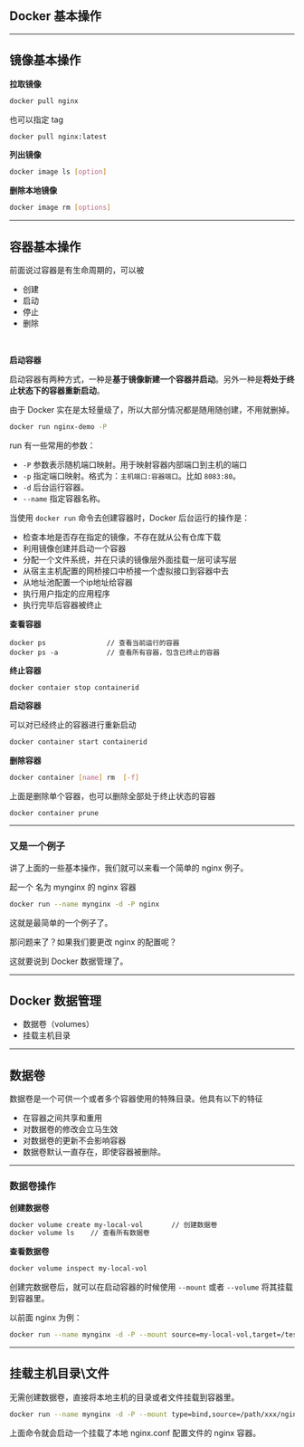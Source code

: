 <!-- sectionTitle: Docker 基本操作 -->

## Docker 基本操作

---
## 镜像基本操作

**拉取镜像**

```bash
docker pull nginx
```

也可以指定 tag

```bash
docker pull nginx:latest
```

**列出镜像**

```bash
docker image ls [option]
```

**删除本地镜像**

```bash
docker image rm [options] 
```

---
## 容器基本操作

前面说过容器是有生命周期的，可以被
- 创建
- 启动
- 停止
- 删除

<br />

**启动容器**

启动容器有两种方式，一种是**基于镜像新建一个容器并启动**。另外一种是**将处于终止状态下的容器重新启动**。

由于 Docker 实在是太轻量级了，所以大部分情况都是随用随创建，不用就删掉。

```bash
docker run nginx-demo -P
```

run 有一些常用的参数：

* `-P` 参数表示随机端口映射。用于映射容器内部端口到主机的端口
* `-p` 指定端口映射。格式为：`主机端口:容器端口`。比如 `8083:80`。
* `-d` 后台运行容器。
* `--name` 指定容器名称。

当使用 `docker run` 命令去创建容器时，Docker 后台运行的操作是：

* 检查本地是否存在指定的镜像，不存在就从公有仓库下载
* 利用镜像创建并启动一个容器
* 分配一个文件系统，并在只读的镜像层外面挂载一层可读写层
* 从宿主主机配置的网桥接口中桥接一个虚拟接口到容器中去
* 从地址池配置一个ip地址给容器
* 执行用户指定的应用程序
* 执行完毕后容器被终止



**查看容器**

```shell
docker ps 				// 查看当前运行的容器
docker ps -a			// 查看所有容器，包含已终止的容器
```



**终止容器**

```shell
docker contaier stop containerid
```


**启动容器**

可以对已经终止的容器进行重新启动

```bash
docker container start containerid
```



**删除容器**

```bash
docker container [name] rm  [-f]
```

上面是删除单个容器，也可以删除全部处于终止状态的容器

```bash
docker container prune
```

---

### 又是一个例子
讲了上面的一些基本操作，我们就可以来看一个简单的 nginx 例子。

起一个 名为 mynginx 的 nginx 容器

```bash
docker run --name mynginx -d -P nginx
```

这就是最简单的一个例子了。

那问题来了？如果我们要更改 nginx 的配置呢？

这就要说到 Docker 数据管理了。


---
## Docker 数据管理

* 数据卷（volumes）
* 挂载主机目录

---

## 数据卷

数据卷是一个可供一个或者多个容器使用的特殊目录。他具有以下的特征

* 在容器之间共享和重用
* 对数据卷的修改会立马生效
* 对数据卷的更新不会影响容器
* 数据卷默认一直存在，即使容器被删除。


---

### 数据卷操作

**创建数据卷**
```bash
docker volume create my-local-vol		// 创建数据卷
docker volume ls	// 查看所有数据卷
```



**查看数据卷**

```bash
docker volume inspect my-local-vol
```

创建完数据卷后，就可以在启动容器的时候使用 `--mount` 或者 `--volume` 将其挂载到容器里。

以前面 nginx 为例：

```bash
docker run --name mynginx -d -P --mount source=my-local-vol,target=/test nginx 
```


---
## 挂载主机目录\文件

无需创建数据卷，直接将本地主机的目录或者文件挂载到容器里。

```bash
docker run --name mynginx -d -P --mount type=bind,source=/path/xxx/nginx.conf,target=/etc/nginx/conf.d/default.conf nginx 
```

上面命令就会启动一个挂载了本地 nginx.conf 配置文件的 nginx 容器。




